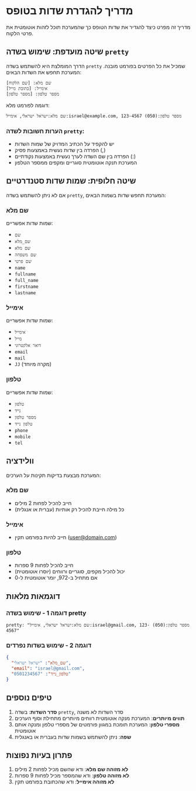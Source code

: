 # מדריך להגדרת שדות בטופס

מדריך זה מפרט כיצד להגדיר את שדות הטופס כך שהמערכת תוכל לזהות אוטומטית את פרטי הלקוח.

## שיטה מועדפת: שימוש בשדה `pretty`

הדרך המומלצת היא להשתמש בשדה `pretty` שמכיל את כל הפרטים בפורמט מובנה. המערכת תחפש את השדות הבאים:

```
שם מלא: [שם הלקוח]
אימייל: [כתובת מייל]
מספר טלפון: [מספר טלפון]
```

דוגמה לפורמט מלא:
```
שם מלא:ישראל ישראלי, אימייל:israel@example.com, מספר טלפון:(050) 123-4567
```

### הערות חשובות לשדה `pretty`:
- יש להקפיד על הכתיב המדויק של שמות השדות
- הפרדה בין שדות נעשית באמצעות פסיק (,)
- הפרדה בין שם השדה לערך נעשית באמצעות נקודתיים (:)
- המערכת תנקה אוטומטית סוגריים ומקפים ממספר הטלפון

## שיטה חלופית: שמות שדות סטנדרטיים

אם לא ניתן להשתמש בשדה `pretty`, המערכת תחפש שדות בשמות הבאים:

### שם מלא
שמות שדות אפשריים:
- `שם`
- `שם_מלא`
- `שם מלא`
- `שם משפחה`
- `שם פרטי`
- `name`
- `fullname`
- `full_name`
- `firstname`
- `lastname`

### אימייל
שמות שדות אפשריים:
- `אימייל`
- `מייל`
- `דואר אלקטרוני`
- `email`
- `mail`
- `JJ` (מקרה מיוחד)

### טלפון
שמות שדות אפשריים:
- `טלפון`
- `נייד`
- `מספר טלפון`
- `טלפון נייד`
- `phone`
- `mobile`
- `tel`

## וולידציה

המערכת מבצעת בדיקות תקינות על הערכים:

### שם מלא
- חייב להכיל לפחות 2 מילים
- כל מילה חייבת להכיל רק אותיות (עברית או אנגלית)

### אימייל
- חייב להיות בפורמט תקין (user@domain.com)

### טלפון
- חייב להכיל לפחות 9 ספרות
- יכול להכיל מקפים, סוגריים ורווחים (יוסרו אוטומטית)
- אם מתחיל ב-972, יומר אוטומטית ל-0

## דוגמאות מלאות

### דוגמה 1 - שימוש בשדה pretty
```
pretty: "שם מלא:ישראל ישראלי, אימייל:israel@gmail.com, מספר טלפון:(050) 123-4567"
```

### דוגמה 2 - שימוש בשדות נפרדים
```json
{
  "שם_מלא": "ישראל ישראלי",
  "email": "israel@gmail.com",
  "טלפון_נייד": "0501234567"
}
```

## טיפים נוספים

1. **סדר השדות**: בשדה `pretty`, סדר השדות לא משנה
2. **תווים מיותרים**: המערכת מנקה אוטומטית רווחים מיותרים מתחילת וסוף הערכים
3. **מספרי טלפון**: המערכת תומכת במגוון פורמטים של מספרי טלפון ומנקה אותם אוטומטית
4. **שפה**: ניתן להשתמש בשמות שדות בעברית או באנגלית

## פתרון בעיות נפוצות

1. **לא מזוהה שם מלא**: ודא שהשם מכיל לפחות 2 מילים
2. **לא מזוהה טלפון**: ודא שהמספר מכיל לפחות 9 ספרות
3. **לא מזוהה אימייל**: ודא שהכתובת בפורמט תקין 